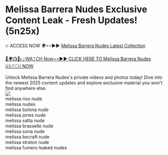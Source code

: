 # Melissa Barrera Nudes Exclusive Content Leak - Fresh Updates! (5n25x)

🔥 ACCESS NOW 🌍==►► <a href="https://tinyurl.com/2mz8nhtm" rel="nofollow">Melissa Barrera Nudes Latest Collection</a>
<br><br>
[🔴🌍📺📱👉WA𝚃CH Now==►► CLICK HERE TO Melissa Barrera Nudes 𝚆𝙰𝚃𝙲𝙷 NOW](https://tinyurl.com/2mz8nhtm)
<br><br>
Unlock Melissa Barrera Nudes's private videos and photos today! Dive into the newest 2025 content updates and explore exclusive material you won’t find anywhere else.
<br>
<a href="https://tinyurl.com/2mz8nhtm" rel="nofollow" data-target="animated-image.originalLink"><img src="https://camo.githubusercontent.com/8a4f000d20f83aca3bf7ec5f350d767afa0574a8a352519fd8cfa583a6f93a33/68747470733a2f2f692e696d6775722e636f6d2f644a486b345a712e676966" data-canonical-src="https://i.imgur.com/dJHk4Zq.gif" style="max-width: 100%; display: inline-block;" data-target="animated-image.originalImage"></a>
<br>
melissa riso nude<br>
melissa nudes<br>
melissa bolona nude<br>
melissa jones nude<br>
melissa satta nude<br>
melissa brasselle nude<br>
melissa soria nude<br>
melissa becraft nude<br>
melissa straton nude<br>
melissa fumero leaked nudes